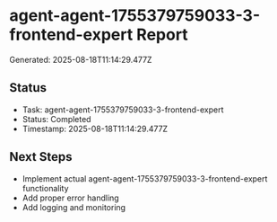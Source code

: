 # agent-agent-1755379759033-3-frontend-expert Report

Generated: 2025-08-18T11:14:29.477Z

## Status
- Task: agent-agent-1755379759033-3-frontend-expert
- Status: Completed
- Timestamp: 2025-08-18T11:14:29.477Z

## Next Steps
- Implement actual agent-agent-1755379759033-3-frontend-expert functionality
- Add proper error handling
- Add logging and monitoring

